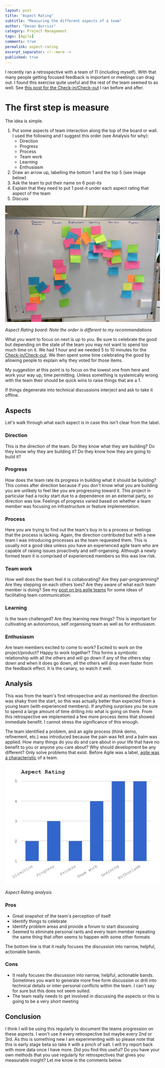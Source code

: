 ```yaml
---
layout: post
title: "Aspect Rating"
subtitle: "Measuring the different aspects of a team"
author: "Devon Burriss"
category: Project Management
tags: [Agile]
comments: true
permalink: aspect-rating
excerpt_separator: <!--more-->
published: true
---
```


I recently ran a retrospective with a team of 11 (including myself). With that many people getting focused feedback is important or meetings can drag out. I found this exercise quite useful and the rest of the team seemed to as well. See [this post for the Check-in/Check-out](/check-in-check-out) I ran before and after.

<!--more-->

# The first step is measure
The idea is simple. 

1. Put some aspects of team interaction along the top of the board or wall. I used the following and I suggest this order (see Analysis for why):
    - Direction
    - Progress
    - Process
    - Team work
    - Learning
    - Enthusiasm
2. Draw an arrow up, labelling the bottom 1 and the top 5 (see image below)
3. Ask the team to put their name on 6 post-its
4. Explain that they need to put 1 post-it under each aspect rating that aspect of the team
5. Discuss

<img src="/img/posts/2017/aspect-rating.jpg" alt="Aspect Rating Example" class="img-thumbnail">

*Aspect Rating board: Note the order is different to my recommendations*

What you want to focus on next is up to you. Be sure to celebrate the good but depending on the state of the team you may not want to spend too much time on it. We had 1 hour and we needed 5 to 10 minutes for the [Check-in/Check-out](/check-in-check-out). We then spent some time celebrating the good by allowing people to explain why they voted for those items.

My suggestion at this point is to focus on the lowest one from here and work your way up, time permitting. Unless something is systemically wrong with the team their should be quick wins to raise things that are a 1.

If things degenerate into technical discussions interject and ask to take it offline.

## Aspects

Let's walk through what each aspect is in case this isn't clear from the label.

### Direction

This is the direction of the team. Do they know what they are building? Do they know why they are building it? Do they know how they are going to build it?

### Progress

How does the team rate its progress in building what it should be building? This comes after direction because if you don't know what you are building you are unlikely to feel like you are progressing toward it. This project in particular had a rocky start due to a dependence on an external party, so direction was low. Feelings of progress varied based on whether a team member was focusing on infrastructure or feature implementation.

### Process

Here you are trying to find out the team's buy in to a process or feelings that the process is lacking. Again, the direction contributed but with a new team I was introducing processes as the team requested them. This is usually not a good idea unless you have an experienced agile team who are capable of raising issues proactively and self-organsing. Although a newly formed team it is comprised of experienced members so this was low risk.

### Team work

How well does the team feel it is collaborating? Are they pair-programming? Are they stepping on each others toes? Are they aware of what each team member is doing? See my [post on big agile teams](/big-agile-teams) for some ideas of facilitating team communication.

### Learning

Is the team challenged? Are they learning new things? This is important for cultivating an autonomous, self organising team as well as for enthusiasm.

### Enthusiasm

Are team members excited to come to work? Excited to work on the project/product? Happy to work together? This forms a symbiotic relationship with all the others and will go down if any of the others stay down and when it does go down, all the others will drop even faster from the feedback effect. It is the canary, so watch it well.

## Analysis

This was from the team's first retrospective and as mentioned the direction was shaky from the start, so this was actually better than expected from a young team (with experienced members). If anything surprises you be sure to spend a large amount of time drilling into what is going on there. From this retrospective we implemented a few more process items that showed immediate benefit. I cannot stress the significance of this enough.

The team identified a problem, and an agile process (think demo, refinement, etc.) was introduced because the pain was felt and a balm was applied. How many things do you do and care about in your life that have no benefit to you or anyone you care about? Why should development be any different? Only solve problems that exist. Before Agile was a label, [agile was a characteristic](agile-is-a-characteristic) of a team.

<img src="/img/posts/2017/aspect-rating-2017-03-17.jpg" alt="Aspect Rating Chart" class="img-thumbnail">

*Aspect Rating analysis*

### Pros
- Great snapshot of the team's perception of itself
- Identify things to celebrate
- Identify problem areas and provide a forum to start discussing
- Seemed to eliminate personal rants and every team member repeating the same thing that often seems to happen with some other formats

The bottom line is that it really focuses the discussion into narrow, helpful, actionable bands.

### Cons
- It really focuses the discussion into narrow, helpful, actionable bands. Sometimes you want to generate more free form discussion or drill into technical details or inter-personal conflicts within the team. I can't say for sure but this does not seem suited.
- The team really needs to get involved in discussing the aspects or this is going to be a very short meeting

## Conclusion

I think I will be using this regularly to document the teams progression on these aspects. I won't use it every retrospective but maybe every 2nd or 3rd. As this is something new I am experimenting with so please note that this is early stage beta so take it with a pinch of salt. I will try report back with more data once I have more. Did you find this useful? Do you have your own methods that you use regularly for retrospectives that gives you measurable insight? Let me know in the comments below.
